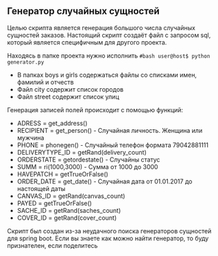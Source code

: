 ## Генератор случайных сущностей

Целью скрипта является генерация большого числа случайных сущностей заказов. Настоящий скрипт создаёт файл с запросом sql, который является специфичным для другого проекта.

Находясь в папке проекта нужно исполнить
```` #bash user@host$ python generator.py ````

* В папках boys и girls содержаться файлы со списками имен, фамилий и отчеств
* Файл city содержит список городов
* Файл street содержит список улиц

Генерация записей полей происходит с помощью функций:
* ADRESS = get_address()
* RECIPIENT = get_person() - Случайная личность. Женщина или мужчина
* PHONE = phonegen() - Случайный телефон формата 79042881111
* DELIVERYTYPE_ID = getRand(delivery_count)
* ORDERSTATE = getordestate() - Случайны статус
* SUMM = ri(1000,3000) - Сумма от 1000 до 3000
* HAVEPATCH = getTrueOrFalse()
* ORDER_DATE = get_date() - Случайная дата от 01.01.2017 до настоящей даты
* CANVAS_ID = getRand(canvas_count)
* PAYED = getTrueOrFalse()
* SACHE_ID = getRand(saches_count)
* COVER_ID = getRand(cover_count)

Скрипт был создан из-за неудачного поиска генераторов сущностей для spring boot.
Если вы знаете как можно найти генератор, то буду признателен, если поделитесь

